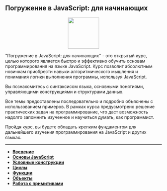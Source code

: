 ## Погружение в JavaScript: для начинающих

<div id="header" align="center">
  <img src="https://cdn.stepik.net/media/cache/images/courses/180784/cover_5aKohoM/91e5fef7bfdfb277e6cdb73883919b4e.png" width="100"/>
</div>

"Погружение в JavaScript: для начинающих" - это открытый курс, целью которого является быстро и эффективно обучить основам программирования на языке JavaScript. Курс позволит абсолютным новичкам приобрести навыки алгоритмического мышления и понимания логики выполнения программы, используя JavaScript.

Вы познакомитесь с синтаксисом языка, основными понятиями, управляющими конструкциями и структурами данных.

Все темы предоставлены последовательно и подробно объяснены с использованием примеров. В рамках курса предусмотрено решение практических задач на программирование, что даст возможность надолго запомнить изученное и научиться думать, как программист. 

Пройдя курс, вы будете обладать крепким фундаментом для дальнейшего изучения программирования на JavaScript и других языках.

---

- [**Введение**](https://github.com/vypiemzalyubov/html-css-js/tree/main/JavaScript/Stepik/Diving%20into%20JavaScript%3A%20for%20beginners/1.%20Introduction)
- [**Основы JavaScript**](https://github.com/vypiemzalyubov/html-css-js/tree/main/JavaScript/Stepik/Diving%20into%20JavaScript%3A%20for%20beginners/2.%20JavaScript%20basics)
- [**Условные конструкции**](https://github.com/vypiemzalyubov/html-css-js/tree/main/JavaScript/Stepik/Diving%20into%20JavaScript%3A%20for%20beginners/3.%20Conditional%20constructions)
- [**Циклы**](https://github.com/vypiemzalyubov/html-css-js/tree/main/JavaScript/Stepik/Diving%20into%20JavaScript%3A%20for%20beginners/4.%20Loops)
- [**Функции**](https://github.com/vypiemzalyubov/html-css-js/tree/main/JavaScript/Stepik/Diving%20into%20JavaScript%3A%20for%20beginners/5.%20Functions)
- [**Объекты**](https://github.com/vypiemzalyubov/html-css-js/tree/main/JavaScript/Stepik/Diving%20into%20JavaScript%3A%20for%20beginners/6.%20Objects)
- [**Работа с примитивами**](https://github.com/vypiemzalyubov/html-css-js/tree/main/JavaScript/Stepik/Diving%20into%20JavaScript%3A%20for%20beginners/7.%20Working%20with%20primitives)
